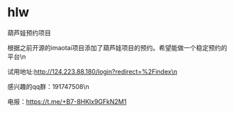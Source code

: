 # hlw
葫芦娃预约项目

根据之前开源的imaotai项目添加了葫芦娃项目的预约。希望能做一个稳定预约的平台\n



试用地址:http://124.223.88.180/login?redirect=%2Findex\n

感兴趣的qq群：191747508\n

电报：https://t.me/+B7-8HKlx9GFkN2M1
